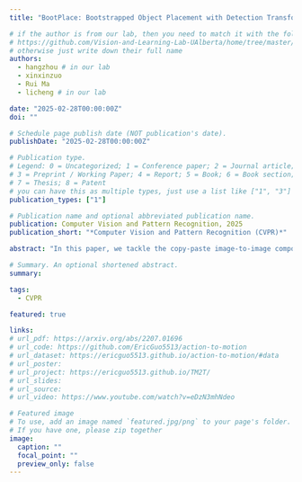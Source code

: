```yaml
---
title: "BootPlace: Bootstrapped Object Placement with Detection Transformers"

# if the author is from our lab, then you need to match it with the folder name you can find here
# https://github.com/Vision-and-Learning-Lab-UAlberta/home/tree/master/content/authors
# otherwise just write down their full name
authors:
  - hangzhou # in our lab
  - xinxinzuo
  - Rui Ma
  - licheng # in our lab

date: "2025-02-28T00:00:00Z"
doi: ""

# Schedule page publish date (NOT publication's date).
publishDate: "2025-02-28T00:00:00Z"

# Publication type.
# Legend: 0 = Uncategorized; 1 = Conference paper; 2 = Journal article;
# 3 = Preprint / Working Paper; 4 = Report; 5 = Book; 6 = Book section;
# 7 = Thesis; 8 = Patent
# you can have this as multiple types, just use a list like ["1", "3"]
publication_types: ["1"]

# Publication name and optional abbreviated publication name.
publication: Computer Vision and Pattern Recognition, 2025
publication_short: "*Computer Vision and Pattern Recognition (CVPR)*"

abstract: "In this paper, we tackle the copy-paste image-to-image composition problem with a focus on object placement learning. Prior methods have leveraged generative models to minimize the need for dense supervision, which unfortunately may limit their ability to model complex data distributions. Alternatively, transformer networks with a sparse contrastive loss have been employed; yet their over-relaxed regularization often leads to imprecise placement. We propose BootPlace, a novel paradigm that formulates object placement as a placement-by-detection problem. Our method first identifies regions of interest suitable for object placement by training a dedicated detection transformer on object-subtracted backgrounds with multi-object supervisions. It then associates each target compositing object with detected regions based on semantic complementary. Using a boostrapped training approach on randomly object-subtracted images, our model regularizes meaningful placements through richly paired data augmentation. Experimental results on standard benchmarks demonstrate BootPlace's superior performance in object reposition, significantly outperforming state-fo-the-art baselines on Cityscapes and OPA datasets with notable improvements in IOU scores. Additional ablation studies further showcase the compositionality and generalizability of our approach, supported by user study evaluations."

# Summary. An optional shortened abstract.
summary: 

tags:
  - CVPR

featured: true

links:
# url_pdf: https://arxiv.org/abs/2207.01696
# url_code: https://github.com/EricGuo5513/action-to-motion
# url_dataset: https://ericguo5513.github.io/action-to-motion/#data
# url_poster:
# url_project: https://ericguo5513.github.io/TM2T/
# url_slides:
# url_source:
# url_video: https://www.youtube.com/watch?v=eDzN3mhNdeo

# Featured image
# To use, add an image named `featured.jpg/png` to your page's folder.
# If you have one, please zip together
image:
  caption: ""
  focal_point: ""
  preview_only: false
---
```

